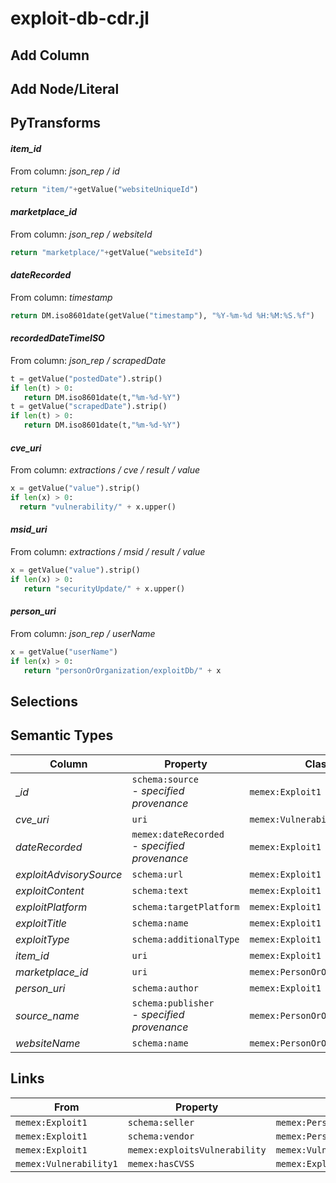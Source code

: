 # exploit-db-cdr.jl

## Add Column

## Add Node/Literal

## PyTransforms
#### _item_id_
From column: _json_rep / id_
``` python
return "item/"+getValue("websiteUniqueId")
```

#### _marketplace_id_
From column: _json_rep / websiteId_
``` python
return "marketplace/"+getValue("websiteId")
```

#### _dateRecorded_
From column: _timestamp_
``` python
return DM.iso8601date(getValue("timestamp"), "%Y-%m-%d %H:%M:%S.%f")
```

#### _recordedDateTimeISO_
From column: _json_rep / scrapedDate_
``` python
t = getValue("postedDate").strip()
if len(t) > 0:
   return DM.iso8601date(t,"%m-%d-%Y")
t = getValue("scrapedDate").strip()
if len(t) > 0:
   return DM.iso8601date(t,"%m-%d-%Y")
```

#### _cve_uri_
From column: _extractions / cve / result / value_
``` python
x = getValue("value").strip()
if len(x) > 0:
  return "vulnerability/" + x.upper()
```

#### _msid_uri_
From column: _extractions / msid / result / value_
``` python
x = getValue("value").strip()
if len(x) > 0:
   return "securityUpdate/" + x.upper()
```

#### _person_uri_
From column: _json_rep / userName_
``` python
x = getValue("userName")
if len(x) > 0:
   return "personOrOrganization/exploitDb/" + x
```


## Selections

## Semantic Types
| Column | Property | Class |
|  ----- | -------- | ----- |
| __id_ | `schema:source`<BR> - _specified provenance_ | `memex:Exploit1`|
| _cve_uri_ | `uri` | `memex:Vulnerability1`|
| _dateRecorded_ | `memex:dateRecorded`<BR> - _specified provenance_ | `memex:Exploit1`|
| _exploitAdvisorySource_ | `schema:url` | `memex:Exploit1`|
| _exploitContent_ | `schema:text` | `memex:Exploit1`|
| _exploitPlatform_ | `schema:targetPlatform` | `memex:Exploit1`|
| _exploitTitle_ | `schema:name` | `memex:Exploit1`|
| _exploitType_ | `schema:additionalType` | `memex:Exploit1`|
| _item_id_ | `uri` | `memex:Exploit1`|
| _marketplace_id_ | `uri` | `memex:PersonOrOrganization2`|
| _person_uri_ | `schema:author` | `memex:Exploit1`|
| _source_name_ | `schema:publisher`<BR> - _specified provenance_ | `memex:PersonOrOrganization2`|
| _websiteName_ | `schema:name` | `memex:PersonOrOrganization2`|


## Links
| From | Property | To |
|  --- | -------- | ---|
| `memex:Exploit1` | `schema:seller` | `memex:PersonOrOrganization2`|
| `memex:Exploit1` | `schema:vendor` | `memex:PersonOrOrganization1`|
| `memex:Exploit1` | `memex:exploitsVulnerability` | `memex:Vulnerability1`|
| `memex:Vulnerability1` | `memex:hasCVSS` | `memex:Exploit1`|
